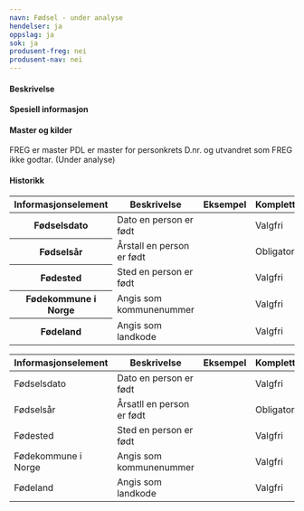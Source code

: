 ```yaml
---
navn: Fødsel - under analyse
hendelser: ja
oppslag: ja
sok: ja
produsent-freg: nei
produsent-nav: nei
---
```


#### Beskrivelse



#### Spesiell informasjon



#### Master og kilder

FREG er master
PDL er master for personkrets D.nr. og utvandret som FREG ikke godtar. (Under analyse)


#### Historikk

<table class="table">
    <thead>
        <tr>
            <th>Informasjonselement</th>
            <th>Beskrivelse</th>
            <th>Eksempel</th>
            <th>Kompletthet</th>
          <th>Kvalitet</th>
        </tr>
    </thead>
    <tbody>
      <tr>
        <th scope="row">Fødselsdato</th>
        <td>Dato en person er født</td>
        <td></td>
        <td>Valgfri</td>
        <td></td>
      </tr>
      <tr>
        <th scope="row">Fødselsår</th>
        <td>Årstall en person er født</td>
        <td></td>
        <td>Obligatorisk</td>
        <td></td>
      </tr>
      <tr>
        <th scope="row">Fødested</th>
        <td>Sted en person er født</td>
        <td></td>
        <td>Valgfri</td>
        <td></td>
      </tr>
      <tr>
        <th scope="row">Fødekommune i Norge</th>
        <td>Angis som kommunenummer</td>
        <td></td>
        <td>Valgfri</td>
        <td></td>
      </tr>
      <tr>
        <th scope="row">Fødeland</th>
        <td>Angis som landkode</td>
        <td></td>
        <td>Valgfri</td>
        <td></td>
      </tr>
  </tbody>
</table>
      
      


| Informasjonselement | Beskrivelse | Eksempel | Kompletthet | Kvalitet |
|--|--|--|--|--|
| Fødselsdato | Dato en person er født | | Valgfri | |
| Fødselsår | Årsatll en person er født | | Obligatorisk | |
| Fødested | Sted en person er født | | Valgfri | |
| Fødekommune i Norge | Angis som kommunenummer | | Valgfri | |
| Fødeland | Angis som landkode | | Valgfri | | 

